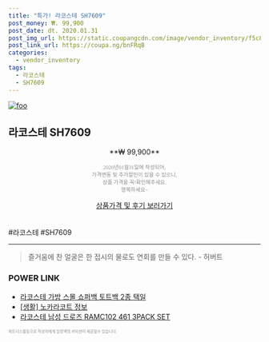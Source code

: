 ```yaml
--- 
title: "특가! 라코스테 SH7609" 
post_money: ₩. 99,900 
post_date: dt. 2020.01.31 
post_img_url: https://static.coupangcdn.com/image/vendor_inventory/f5c8/67cfa382700439f0888f1d7c73f5821adbbf42866b08358a386a6ff5bcf1.jpg 
post_link_url: https://coupa.ng/bnFRqB 
categories: 
  - vendor_inventory 
tags: 
  - 라코스테 
  - SH7609 
--- 
```

[![foo](https://static.coupangcdn.com/image/vendor_inventory/f5c8/67cfa382700439f0888f1d7c73f5821adbbf42866b08358a386a6ff5bcf1.jpg)](https://coupa.ng/bnFRqB) 

## 라코스테 SH7609 
<p style="text-align: center;">**₩ 99,900**</p> 
<p style="text-align: center;"><span style="color: #898c8f; font-family: Georgia,Times,serif; font-size: 0.75em;">2020년01월31일에 작성되어, <br>가격변동 및 추가할인이 있을 수 있으니,<br> 상품 가격을 꼭!확인해주세요.<br>행복하세요~</span> 
</p>	 
<div markdown="0" style="text-align: center;"><a href="https://coupa.ng/bnFRqB" class="btn btn--success">상품가격 및 후기 보러가기</a></div> 
<br><br> 
  #라코스테 #SH7609 
<hr> 

> 즐거움에 찬 얼굴은 한 접시의 물로도 연회를 만들 수 있다. - 허버트 


### POWER LINK

* <a href="https://blog.naver.com/fasyy4321/221777723288" target="_blank">라코스테 가방 스몰 쇼퍼백 토트백 2종 택일</a>
* <a href="https://blog.naver.com/santokki14/221772118326" target="_blank"> [생활] 노카라코트 정보 </a>
* <a href="https://blog.naver.com/santokki14/221780286265" target="_blank">라코스테 남성 드로즈 RAMC102 461 3PACK SET</a>

<span style="color: #898c8f; font-family: Georgia,Times,serif; font-size: 0.55em;">파트너스활동으로 작성자에게 일정액의 커미션이 제공될수 있습니다.</span> 
